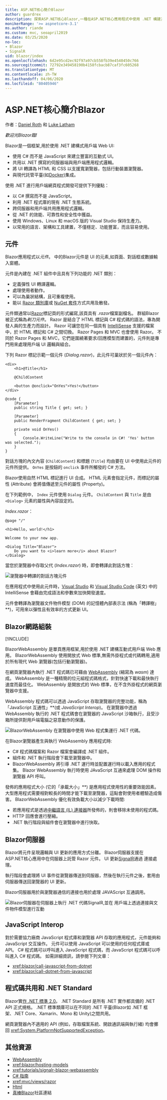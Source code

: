 ```yaml
---
title: ASP.NET核心簡介Blazor
author: guardrex
description: 探索ASP.NET核心Blazor,一種在ASP.NET核心應用程式中使用 .NET 構建互動式用戶端 Web UI 的方法。
monikerRange: '>= aspnetcore-3.1'
ms.author: riande
ms.custom: mvc, seoapril2019
ms.date: 03/25/2020
no-loc:
- Blazor
- SignalR
uid: blazor/index
ms.openlocfilehash: 6d2e95cd2ec92f97a97cb558fb39e4540450c766
ms.sourcegitcommit: 72792e349458190b4158fcbacb87caf3fc605268
ms.translationtype: MT
ms.contentlocale: zh-TW
ms.lasthandoff: 04/06/2020
ms.locfileid: "80405946"
---
```

# <a name="introduction-to-aspnet-core-opno-locblazor"></a>ASP.NET核心簡介Blazor

作者：[Daniel Roth](https://github.com/danroth27) 和 [Luke Latham](https://github.com/guardrex)

*歡迎光Blazor臨!*

Blazor是一個框架,用於使用 .NET 建構式用戶端 Web UI:

* 使用 C# 而不是 JavaScript 來建立豐富的互動式 UI。
* 共用以 .NET 撰寫的伺服器端與用戶端應用程式邏輯。
* 將 UI 轉譯為 HTML 和 CSS 以支援寬瀏覽器，包括行動裝置瀏覽器。
* 與現代託管平臺(如[Docker)](/dotnet/standard/microservices-architecture/container-docker-introduction/index)集成。

使用 .NET 進行用戶端網頁程式開發可提供下列優點：

* 以 C# 撰寫而不是 JavaScript。
* 利用 .NET 程式庫的現有 .NET 生態系統。
* 跨伺服器和用戶端共用應用程式邏輯。
* 從 .NET 的效能、可靠性和安全性中獲益。
* 使用 Windows、Linux 和 macOS 版的 Visual Studio 保持生產力。
* 以常用的語言、架構和工具建置，不僅穩定、功能豐富，而且容易使用。

## <a name="components"></a>元件

Blazor應用程式以*元件*。 中的Blazor元件是 UI 的元素,如頁面、對話框或數據輸入窗體。

元件是內建在 .NET 組件中且具有下列功能的 .NET 類別：

* 定義彈性 UI 轉譯邏輯。
* 處理使用者動作。
* 可以為巢狀結構，且可重複使用。
* 能以 [Razor 類別庫](xref:razor-pages/ui-class)或 [NuGet 套件](/nuget/what-is-nuget)方式共用及散發。

元件類通常以[Razor](xref:mvc/views/razor)標記頁的形式編寫,該頁具有 *.razor*檔案副檔名。 群組Blazor被正式稱為*剃刀元件*。 Razor 是結合了 HTML 標記與 C# 程式碼的語法，專為開發人員的生產力而設計。 Razor 可讓您在同一個具有 [IntelliSense](/visualstudio/ide/using-intellisense) 支援的檔案中，於 HTML 標記和 C# 之間切換。 Razor Pages 和 MVC 也會使用 Razor。 不同於 Razor Pages 和 MVC，它們是圍繞著要求/回應模型而建置的，元件則是專門用來處理用戶端 UI 邏輯與組合。

下列 Razor 標記示範一個元件 (*Dialog.razor*)，此元件可巢狀於另一個元件內：

```razor
<div>
    <h1>@Title</h1>

    @ChildContent

    <button @onclick="OnYes">Yes!</button>
</div>

@code {
    [Parameter]
    public string Title { get; set; }

    [Parameter]
    public RenderFragment ChildContent { get; set; }

    private void OnYes()
    {
        Console.WriteLine("Write to the console in C#! 'Yes' button was selected.");
    }
}
```

對話方塊的內文內容 (`ChildContent`) 和標題 (`Title`) 均由要在 UI 中使用此元件的元件所提供。 `OnYes` 是按鈕的 `onclick` 事件所觸發的 C# 方法。

Blazor使用自然 HTML 標記進行 UI 合成。 HTML 元素會指定元件，而標記的屬性 (Attribute) 會將值傳遞至元件的屬性 (Property)。

在下列範例中， `Index` 元件使用 `Dialog` 元件。 `ChildContent` 與 `Title` 是由 `<Dialog>` 元素的屬性與內容設定的。

*Index.razor*：

```razor
@page "/"

<h1>Hello, world!</h1>

Welcome to your new app.

<Dialog Title="Blazor">
    Do you want to <i>learn more</i> about Blazor?
</Dialog>
```

當您於瀏覽器中存取父代 (*Index.razor*) 時，即會轉譯此對話方塊：

![瀏覽器中轉譯的對話方塊元件](index/_static/dialog.png)

在應用程式中使用此元件時，[Visual Studio](/visualstudio/ide/using-intellisense) 和 [Visual Studio Code](https://code.visualstudio.com/docs/editor/intellisense) \(英文\) 中的 IntelliSense 會藉由完成語法和參數來加快開發速度。

元件會轉譯為瀏覽器文件物件模型 (DOM) 的記憶體內部表示法 (稱為「轉譯樹」**)，可用來以彈性且有效率的方式更新 UI。

## <a name="opno-locblazor-webassembly"></a>Blazor網路組裝

[!INCLUDE[](~/includes/blazorwasm-preview-notice.md)]

BlazorWebAssembly 是單頁應用框架,用於使用 .NET 建構互動式用戶端 Web 應用。 BlazorWebAssembly 使用開放式 Web 標準,無需外掛程式或代碼轉用,適用於所有現代 Web 瀏覽器(包括行動瀏覽器)。

在網頁瀏覽器內執行 .NET 程式碼已可藉由 [WebAssembly](https://webassembly.org) (縮寫為 *wasm*) 達成。 WebAssembly 是一種精簡的位元組程式碼格式，針對快速下載和最快執行速度而最佳化。 WebAssembly 是開放式的 Web 標準，在不含外掛程式的網頁瀏覽器中支援。

WebAssembly 程式碼可以透過 JavaScript 存取瀏覽器的完整功能，稱為 「JavaScript 互通性」**(或 *JavaScript Interop*)。 在瀏覽器中透過 WebAssembly 執行的 .NET 程式碼會在瀏覽器的 JavaScript 沙箱執行，且受沙箱所提供對用戶端電腦之惡意動作的保護。

![BlazorWebAssembly 在瀏覽器中使用 Web 程式集運行 .NET 代碼。](index/_static/blazor-webassembly.png)

在Blazor瀏覽器產生與執行 WebAssembly 應用程式時:

* C# 程式碼檔案和 Razor 檔案會編譯成 .NET 組件。
* 組件和 .NET 執行階段會下載至瀏覽器中。
* BlazorWebAssembly 將引導 .NET 運行時並配置運行時以載入應用的程式集。 Blazor WebAssembly 執行時使用 JAvaScript 互通來處理 DOM 操作和瀏覽器 API 呼叫。

發佈的應用程式大小 (它的「承載大小」**) 是應用程式使用性的重要效能因素。 大型應用程式需要相對較長的時間才能下載至瀏覽器，這點會對使用者體驗造成傷害。 BlazorWebAssembly 優化有效負載大小以減少下載時間:

* 若應用程式是透過[中繼語言 (IL) 連接器](xref:host-and-deploy/blazor/configure-linker)所發佈的，則會移除未使用的程式碼。
* HTTP 回應會進行壓縮。
* .NET 執行階段與組件會在瀏覽器中進行快取。

## <a name="opno-locblazor-server"></a>Blazor伺服器

Blazor將元件呈現邏輯與 UI 更新的應用方式分離。 Blazor伺服器支援在 ASP.NET核心應用中在伺服器上託管 Razor 元件。 UI 更新[SignalR](xref:signalr/introduction)通過 連接處理。

執行階段會處理將 UI 事件從瀏覽器傳送到伺服器，然後在執行元件之後，套用由伺服器傳送回瀏覽器的 UI 更新。

Blazor伺服器用於與瀏覽器通信的連接也用於處理 JAVAScript 互通調用。

![Blazor伺服器在伺服器上執行 .NET 代碼SignalR,並在 用戶端上透過連接與文件物件模型進行互動](index/_static/blazor-server.png)

## <a name="javascript-interop"></a>JavaScript Interop

對於需要協力廠商 JavaScript 程式庫和瀏覽器 API 存取的應用程式，元件能夠和 JavaScript 交互操作。 元件可以使用 JavaScript 可以使用的任何程式庫或 API。 C# 程式碼可以呼叫進入 JavaScript 程式碼，而 JavaScript 程式碼可以呼叫進入 C# 程式碼。 如需詳細資訊，請參閱下列文章：

* <xref:blazor/call-javascript-from-dotnet>
* <xref:blazor/call-dotnet-from-javascript>

## <a name="code-sharing-and-net-standard"></a>程式碼共用和 .NET Standard

Blazor實[作 .NET 標準 2.0](/dotnet/standard/net-standard)。 .NET Standard 是所有 .NET 實作都具備的 .NET API 正式規格。 .NET 標準類庫可以在不同的 .NET 平臺(Blazor如 .NET 框架、.NET Core、Xamarin、Mono 和 Unity)之間共用。

網頁瀏覽器內不適用的 API (例如，存取檔案系統、開啟通訊端與執行緒) 均會擲回 <xref:System.PlatformNotSupportedException>。

## <a name="additional-resources"></a>其他資源

* [WebAssembly](https://webassembly.org/)
* <xref:blazor/hosting-models>
* <xref:tutorials/signalr-blazor-webassembly>
* [C# 指南](/dotnet/csharp/)
* <xref:mvc/views/razor>
* [Html](https://www.w3.org/html/)
* [真棒Blazor](https://github.com/AdrienTorris/awesome-blazor)社區連結
